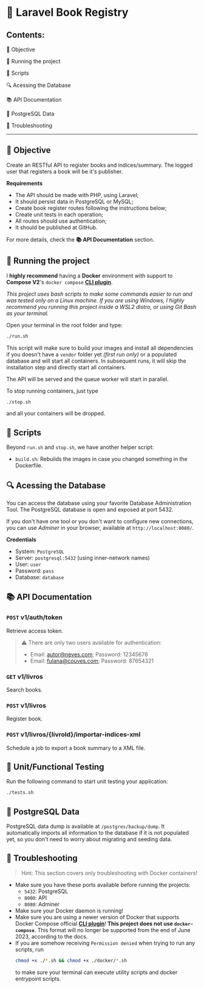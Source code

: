 # 🐘 Laravel Book Registry

## Contents:

🎯 Objective

🏃 Running the project

📄 Scripts

🔍 Acessing the Database

📚 API Documentation

📂 PostgreSQL Data

🚧 Troubleshooting

---

## 🎯 Objective

Create an RESTful API to register books and indices/summary. The logged user that registers a book will be it's publisher.

**Requirements**

- The API should be made with PHP, using Laravel;
- It should persist data in PostgreSQL or MySQL;
- Create book register routes following the instructions below;
- Create unit tests in each operation;
- All routes should use authentication;
- It should be published at GitHub.

For more details, check the **📚 API Documentation** section.

## 🏃 Running the project

I **highly recommend** having a **Docker** environment with support to **Compose V2**'s `docker compose` [**CLI plugin**](https://docs.docker.com/compose/install/linux/).

_This project uses bash scripts to make some commands easier to run and was tested only on a Linux machine. If you are using Windows, I highly recommend you running this project inside a WSL2 distro, or using Git Bash as your terminal._

Open your terminal in the root folder and type:

```sh
./run.sh
```

This script will make sure to build your images and install all dependencies if you doesn't have a `vendor` folder yet _(first run only)_ or a populated database and will start all containers. In subsequent runs, it will skip the installation step and directly start all containers.

The API will be served and the queue worker will start in parallel.

To stop running containers, just type

```sh
./stop.sh
```

and all your containers will be dropped.

## 📄 Scripts

Beyond `run.sh` and `stop.sh`, we have another helper script:

- `build.sh`: Rebuilds the images in case you changed something in the Dockerfile.

## 🔍 Acessing the Database

You can access the database using your favorite Database Administration Tool. The PostgreSQL database is open and exposed at port 5432.

If you don't have one tool or you don't want to configure new connections, you can use _Adminer_ in your browser, available at `http://localhost:8080/`.

**Credentials**

- System: `PostgreSQL`
- Server: `postgresql:5432` (using inner-network names)
- User: `user`
- Password: `pass`
- Database: `database`

## 📚 API Documentation

### `POST` v1/auth/token

Retrieve access token.

> ⚠️ There are only two users available for authentication:
>
> - Email: autor@neves.com; Password: 12345678
> - Email: fulana@couves.com; Password: 87654321

### `GET` v1/livros

Search books.

### `POST` v1/livros

Register book.

### `POST` v1/livros/{livroId}/importar-indices-xml

Schedule a job to export a book summary to a XML file.

## 🧪 Unit/Functional Testing

Run the following command to start unit testing your application:

```sh
./tests.sh
```

## 📂 PostgreSQL Data

PostgreSQL data dump is available at `/postgres/backup/dump`. It automatically imports all information to the database if it is not populated yet, so you don't need to worry about migrating and seeding data.

## 🚧 Troubleshooting

> Hint: This section covers only troubleshooting with Docker containers!

- Make sure you have these ports available before running the projects:
  - `5432`: PostgreSQL
  - `8000`: API
  - `8080`: Adminer
- Make sure your Docker daemon is running!
- Make sure you are using a newer version of Docker that supports Docker Compose official [**CLI plugin**](https://docs.docker.com/compose/install/linux/)! **This project does not use `docker-compose`**. This format will no longer be supported from the end of June 2023, according to the docs.
- If you are somehow receiving `Permission denied` when trying to run any scripts, run
  ```sh
  chmod +x ./*.sh && chmod +x ./docker/*.sh
  ```
  to make sure your terminal can execute utility scripts and docker entrypoint scripts.
